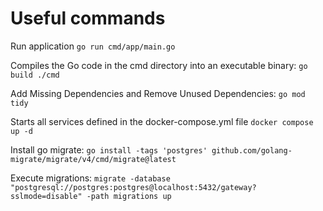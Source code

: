 # Useful commands

Run application
`go run cmd/app/main.go`

Compiles the Go code in the cmd directory into an executable binary:
`go build ./cmd`

Add Missing Dependencies and Remove Unused Dependencies:
`go mod tidy`

Starts all services defined in the docker-compose.yml file
`docker compose up -d`

Install go migrate:
`go install -tags 'postgres' github.com/golang-migrate/migrate/v4/cmd/migrate@latest`

Execute migrations:
`migrate -database "postgresql://postgres:postgres@localhost:5432/gateway?sslmode=disable" -path migrations up`
